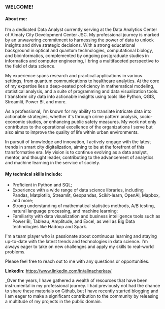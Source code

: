 ### WELCOME!

#### About me: 
I’m a dedicated Data Analyst currently serving at the Data Analytics Center of Almaty City Development Center JSC. My professional journey is marked by an unwavering commitment to harnessing the power of data to unlock insights and drive strategic decisions. With a strong educational background in optical and quantum technologies, computational biology, and bioinformatics, complemented by ongoing postgraduate studies in informatics and computer engineering, I bring a multifaceted perspective to the field of data science.

My experience spans research and practical applications in various settings, from quantum communications to healthcare analytics. At the core of my expertise lies a deep-seated proficiency in mathematical modeling, statistical analysis, and a suite of programming and data visualization tools. I transform city data into actionable insights using tools like Python, QGIS, Streamlit, Power BI, and more.

As a professional, I’m known for my ability to translate intricate data into actionable strategies, whether it's through crime pattern analysis, socio-economic studies, or enhancing public safety measures. My work not only contributes to the operational excellence of the organizations I serve but also aims to improve the quality of life within urban environments.

In pursuit of knowledge and innovation, I actively engage with the latest trends in smart city digitalization, aiming to be at the forefront of this transformative era. My vision is to continue evolving as a data analyst, mentor, and thought leader, contributing to the advancement of analytics and machine learning in the service of society.

#### My technical skills include:
- Proficient in Python and SQL;
- Experience with a wide range of data science libraries, including Pandas, Matplotlib, Streamlit, Geopandas, Scikit-learn, OpenAI, Mapbox, and more;
- Strong understanding of mathematical statistics methods, A/B testing, natural language processing, and machine learning;
- Familiarity with data visualization and business intelligence tools such as Power BI, Tableau, Amplitude, and Excel, as well as Big Data technologies like Hadoop and Spark.

I'm a team player who is passionate about continuous learning and staying up-to-date with the latest trends and technologies in data science. I'm always eager to take on new challenges and apply my skills to real-world problems.

Please feel free to reach out to me with any questions or opportunities.


**LinkedIn:** https://www.linkedin.com/in/alinacherkas/


_Over the years, I have gathered a wealth of resources that have been instrumental in my professional journey. I had previously not had the chance to share these materials on Github, but I have recently started blogging and I am eager to make a significant contribution to the community by releasing a multitude of my projects in the public domain. 
